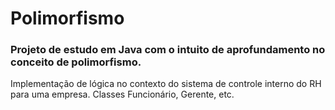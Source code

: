 # Polimorfismo
### Projeto de estudo em Java com o intuito de aprofundamento no conceito de polimorfismo. 
Implementação de lógica no contexto do sistema de controle interno do RH para uma empresa.
Classes Funcionário, Gerente, etc.
